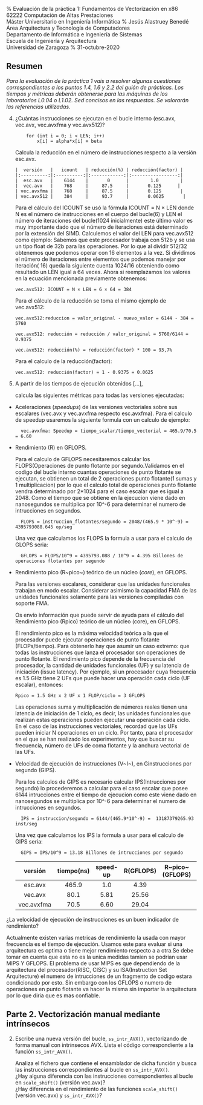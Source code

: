 % Evaluación de la práctica 1: Fundamentos de Vectorización en x86  
  62222 Computación de Altas Prestaciones  
  Máster Universitario en Ingeniería Informática
% Jesús Alastruey Benedé  
  Área Arquitectura y Tecnología de Computadores  
  Departamento de Informática e Ingeniería de Sistemas  
  Escuela de Ingeniería y Arquitectura  
  Universidad de Zaragoza
% 31-octubre-2020


## Resumen

_Para la evaluación de la práctica 1 vais a resolver algunas cuestiones
correspondientes a los puntos 1.4, 1.6 y 2.2 del guión de prácticas.
Los tiempos y métricas deberán obtenerse para las máquinas de los laboratorios L0.04 o L1.02.
Sed concisos en las respuestas. Se valorarán las referencias utilizadas._

4.  ¿Cuántas instrucciones se ejecutan en el bucle interno (esc.avx, vec.avx, vec.avxfma y vec.avx512)?
 
            for (int i = 0; i < LEN; i++)
                x[i] = alpha*x[i] + beta
 
    Calcula la reducción en el número de instrucciones respecto a la versión esc.avx.
 
        |  versión   |   icount   | reducción(%) | reducción(factor) |
        |:----------:|:----------:|:------------:|:-----------------:|
        |  esc.avx   |    6144    |       0      |        1.0        |
        |  vec.avx   |    768     |     87.5     |       0.125      |
        | vec.avxfma |    768     |     87.5     |       0.125       |
        | vec.avx512 |    384     |     93.7     |       0.0625       |
 

    Para el cálculo del ICOUNT se usó la fórmula ICOUNT = N × LEN donde N es el número de instrucciones en el cuerpo del bucle(6) y LEN el número de iteraciones del bucle(1024 inicialmente) este último valor es muy importante dado que el número de iteraciones está determinado por la extensión del SIMD. Calculemos el valor del LEN para vec.avx512 como ejemplo: Sabemos que este procesador trabaja con 512b y se usa un tipo float de 32b para las operaciones. Por lo que al dividir 512/32 obtenemos que podemos operar con 16 elementos a la vez. Si dividimos el número de iteraciones entre elementos que podemos manejar por iteración( 16) queda la siguiente cuenta 1024/16 obteniendo como resultado un LEN igual a 64 veces. Ahora si reemplazamos los valores en la ecuación mencionada previamente obtenemos:

        vec.avx512: ICOUNT = N × LEN = 6 × 64 = 384
 
    Para el cálculo de la reducción se toma el mismo ejemplo de  vec.avx512: 
 
        vec.avx512:reduccion = valor_original - nuevo_valor = 6144 - 384 = 5760
 
        vec.avx512: reducción = reducción / valor_original = 5760/6144 = 0.9375
 
        vec.avx512: reducción(%) = reducción(factor) * 100 = 93,7%

    Para el calculo de la reducción(factor):

        vec.avx512: reducción(factor) = 1 - 0.9375 = 0.0625 

6.  A partir de los tiempos de ejecución obtenidos [...],
    
    calcula las siguientes métricas para todas las versiones ejecutadas:

  - Aceleraciones (_speedups_) de las versiones vectoriales sobre sus escalares (vec.avx y vec.avxfma respecto esc.avxfma). Para el calculo de speedup usaremos la siguiente formula con un calculo de ejemplo:

          vec.avxfma: Speedup = tiempo_scalar/tiempo_vectorial = 465.9/70.5 = 6.60

  - Rendimiento (R) en GFLOPS.

    Para el calculo de GFLOPS necesitaremos calcular los FLOPS(Operaciones de punto flotante por segundo.Validamos en el codigo del bucle interno cuantas operaciones de punto flotante se ejecutan, se obtienen un total de 2 operaciones punto flotante(1 sumas y 1 multiplicacion) por lo que el calculo total de operaciones punto flotante vendra determinado por 2*1024 para el caso escalar que es igual a 2048. Como el tiempo que se obtiene en la ejecucion viene dado en nanosegundos se multiplica por 10^-6 para determinar el numero de intrucciones en segundos.

          FLOPS = instruccion_flotantes/segundo = 2048/(465.9 * 10^-9) = 4395793088.645 op/seg

    Una vez que calculamos los FLOPS la formula a usar para el calculo de GLOPS seria:

          GFLOPS = FLOPS/10^9 = 4395793.088 / 10^9 = 4.395 Billones de operaciones flotantes por segundo

  - Rendimiento pico (R~pico~) teórico de un núcleo (_core_), en GFLOPS.

    
      Para las versiones escalares, considerar que las unidades funcionales trabajan en modo escalar.
      Considerar asimismo la capacidad FMA de las unidades funcionales solamente para las versiones compiladas con soporte FMA.

    Os envío información que puede servir de ayuda para el cálculo del Rendimiento pico (Rpico) teórico de un núcleo (core), en GFLOPS.

    El rendimiento pico es la máxima velocidad teórica a la que el procesador puede ejecutar operaciones de punto flotante (FLOPs/tiempo).
    Para obtenerlo hay que asumir un caso extremo: que todas las instrucciones que lanza el procesador son operaciones de punto flotante.
    El rendimiento pico depende de la frecuencia del procesador, la cantidad de unidades funcionales (UF) y su latencia de iniciación (issue latency).
    Por ejemplo, si un procesador cuya frecuencia es 1.5 GHz tiene 2 UFs que puede hacer una operación cada ciclo (UF escalar), entonces:

        Rpico = 1.5 GHz x 2 UF x 1 FLOP/ciclo = 3 GFLOPS
        
    Las operaciones suma y multiplicación de números reales tienen una latencia de iniciación de 1 ciclo, es decir, las unidades funcionales que realizan estas operaciones pueden ejecutar una operación cada ciclo.
    En el caso de las instrucciones vectoriales, recordad que las UFs pueden iniciar N operaciones en un ciclo.
    Por tanto, para el procesador en el que se han realizado los experimentos, hay que buscar su frecuencia, número de UFs de coma flotante y la anchura vectorial de las UFs.


  - Velocidad de ejecución de instrucciones (V~I~), en Ginstrucciones por segundo (GIPS).
    
    Para los calculos de GIPS es necesario calcular IPS(Intrucciones por segundo) lo procederemos a calcular para el caso escalar que posee 6144 intrucciones entre el tiempo de ejecucion como este viene dado en nanosegundos se multiplica por 10^-6 para determinar el numero de intrucciones en segundos.

          IPS = instruccion/segundo = 6144/(465.9*10^-9) =  13187379265.93 inst/seg

      Una vez que calculamos los IPS la formula a usar para el calculo de GIPS seria:

          GIPS = IPS/10^9 = 13.18 Billones de intrucciones por segundo

    |  versión   | tiempo(ns) |  speed-up |  R(GFLOPS)  |R~pico~(GFLOPS)| V~I~(GIPS) |
    |:----------:|:----------:|:---------:|:-----------:|:-------------:|:----------:|
    |  esc.avx   |   465.9    |    1.0    |  4.39  |               |   13.18   |
    |  vec.avx   |   80.1     |    5.81   |  25.56  |               |   9.58   |
    | vec.avxfma |   70.5     |    6.60   |  29.04  |               |   10.89   |

  ¿La velocidad de ejecución de instrucciones es un buen indicador de rendimiento?  
  
  Actualmente existen varias metricas de rendimiento la usada con mayor frecuencia es el tiempo de ejecución. Usamos este para evaluar si una arquitectura es optima o tiene mejor rendimiento respecto a a otra.Se debe tomar en cuenta que esta no es la unica medidas tamien se podrian usar MIPS Y GFLOPS. El problema de usar MIPS es que dependiendo de la arquitectura del procesador(RISC, CISC) y su ISA(Instruction Set Arquitecture) el numero de intrucciones de un fragmento de codigo estara condicionado por esto. Sin embargo con los GFLOPS o numero de operaciones en punto flotante va hacer la misma sin importar la arquitectura por lo que diria que es mas confiable.


## Parte 2. Vectorización manual mediante intrínsecos

2.  Escribe una nueva versión del bucle, `ss_intr_AVX()`, vectorizando de forma
    manual con intrínsecos AVX.
    Lista el código correspondiente a la función `ss_intr_AVX()`.

    Analiza el fichero que contiene el ensamblador de dicha función y
    busca las instrucciones correspondientes al bucle en `ss_intr_AVX()`.  
    ¿Hay alguna diferencia con las instrucciones correspondientes al bucle en `scale_shift()` (versión vec.avx)?  
    ¿Hay diferencia en el rendimiento de las funciones `scale_shift()` (versión vec.avx) y `ss_intr_AVX()`?